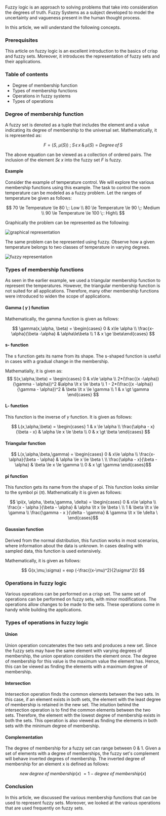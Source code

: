 Fuzzy logic is an approach to solving problems that take into consideration the degrees of truth. Fuzzy Systems as a subject developed to model the uncertainty and vagueness present in the human thought process. 

In this article, we will understand the following concepts.

### Prerequisites

This article on fuzzy logic is an excellent introduction to the basics of crisp and fuzzy sets. Moreover, it introduces the representation of fuzzy sets and their applications. 

### Table of contents

- Degree of membership function
- Types of membership functions
- Operations in fuzzy systems
- Types of operations

### Degree of membership function

A fuzzy set is denoted as a tuple that includes the element and a value indicating its degree of membership to the universal set. Mathematically, it is represented as:

$$ F= (S,\;\mu(S))\; ;\;S\, \epsilon\, x\; \&\; \mu(S)\:=\:Degree\, of\, S $$
 
The above equation can be viewed as a collection of ordered pairs. The inclusion of the element $S \epsilon\; x$ into the fuzzy set $F$ is fuzzy.

#### Example

Consider the example of temperature control. We will explore the various membership functions using this example. The task to control the room temperature can be modeled as a fuzzy problem. Let the ranges of temperature be given as follows:

$$
70 \le Temperature \le 80 \;: Low \\
80 \le Temperature \le 90 \;: Medium \\
90 \le Temperature \le 100 \;: High\\
$$

Graphically the problem can be represented as the following:

![graphical representation]()

The same problem can be represented using fuzzy. Observe how a given temperature belongs to two classes of temperature in varying degrees. 

![fuzzy representation]()

### Types of membership functions

As seen in the earlier example, we used a triangular membership function to represent the temperatures. However, the triangular membership function is not suited for all applications. Therefore, many other membership functions were introduced to widen the scope of applications.

#### Gamma ( $\gamma$ ) function

Mathematically, the gamma function is given as follows:

$$ \gamma(x,\alpha, \beta) = \begin{cases} 0 & x\le \alpha \\
\frac{x-\alpha}{\beta -\alpha} & \alpha\le\beta \\ 1 & x \ge \beta\end{cases}  $$

#### s- function

The s function gets its name from its shape. The s-shaped function is useful in cases with a gradual change in the membership. 

Mathematially, it is given as:
$$ S(x,\alpha,\beta) = \begin{cases}
0 & x\le \alpha \\
2*(\frac{(x -\alpha)}{\gamma - \alpha})^2 &\alpha \lt x \le \beta \\
1 - 2*(\frac{(x -\alpha)}{\gamma - \alpha})^2 & \beta \lt x \le \gamma \\
1 & x \gt \gamma
\end{cases} $$

#### L- function
This function is the inverse of $\gamma$ function. It is given as follows:

$$ L(x,\alpha,\beta) = \begin{cases} 
1 & x \le \alpha \\
\frac{\alpha - x}{\beta - x} & \alpha \le x \le \beta \\ 
0 & x \gt \beta 
\end{cases} $$
 
#### Triangular function

$$ L(x,\alpha,\beta,\gamma) = \begin{cases} 
0 & x\le \alpha \\
\frac{x-\alpha}{\beta - \alpha} & \alpha \le x \le \beta \ \\
\frac{\alpha - x}{\beta - \alpha} & \beta \le x \le \gamma \\
0 & x \gt \gamma
\end{cases}$$
#### pi function

This function gets its name from the shape of pi. This function looks similar to the symbol pi ($\pi$). Mathematically it is given as follows:

$$ \pi(x, \alpha, \beta,\gamma, \delta) = \begin{cases} 
0 & x\le \alpha \\
\frac{x - \alpha }{\beta - \alpha} & \alpha \lt x \le \beta \ \\
1 & \beta \lt x \le \gamma \\
\frac{\gamma - x }{\delta - \gamma} & \gamma \lt x \le \delta \
\end{cases}$$
#### Gaussian function

Derived from the normal distribution, this function works in most scenarios, where information about the data is unknown. In cases dealing with sampled data, this function is used extensively.

Mathematically, it is given as follows:

$$ 
G(x,\mu,\sigma) = exp (-\frac{(x-\mu)^2}{2\sigma^2})
$$
### Operations in fuzzy logic

Various operations can be performed on a crisp set. The same set of operations can be performed on fuzzy sets, with minor modifications. The operations allow changes to be made to the sets. These operations come in handy while building the applications. 

### Types of operations in fuzzy logic

#### Union 

Union operation concatenates the two sets and produces a new set. Since the fuzzy sets may have the same element with varying degrees of membership, the union operation considers the element once. The degree of membership for this value is the maximum value the element has. Hence, this can be viewed as finding the elements with a maximum degree of membership.

#### Intersection

Intersection operation finds the common elements between the two sets. In this case, if an element exists in both sets, the element with the least degree of membership is retained in the new set. The intuition behind the intersection operation is to find the common elements between the two sets. Therefore, the element with the lowest degree of membership exists in both the sets. This operation is also viewed as finding the elements in both sets with the minimum degree of membership.

#### Complementation

The degree of membership for a fuzzy set can range between 0 & 1. Given a set of elements with a degree of memberships, the fuzzy set's complement will behave inverted degrees of membership. The inverted degree of membership for an element x is defined as follows:

$$new\; degree\; of\; membership(x)\; = 1\; -\; degree\; of\; membership(x)$$

### Conclusion

In this article, we discussed the various membership functions that can be used to represent fuzzy sets. Moreover, we looked at the various operations that are used frequently on fuzzy sets. 

